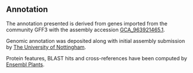 **Annotation**
----------

The annotation presented is derived from genes imported from the community GFF3 with the assembly accession [GCA\_963921465.1](http://www.ebi.ac.uk/ena/data/view/GCA_963921465.1).

Genomic annotation was deposited along with initial assembly submission by [The University of Nottingham](https://www.nottingham.ac.uk/).

Protein features, BLAST hits and cross-references have been computed by [Ensembl Plants](https://plants.ensembl.org/info/genome/annotation/index.html).
